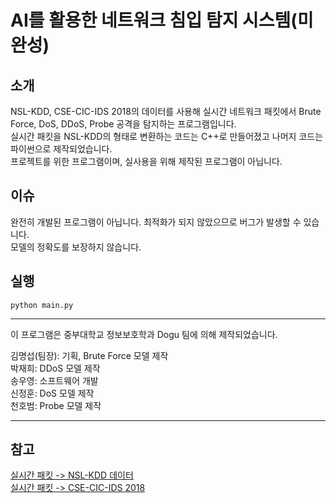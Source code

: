 # AI를 활용한 네트워크 침입 탐지 시스템(미완성)
## 소개
NSL-KDD, CSE-CIC-IDS 2018의 데이터를 사용해 실시간 네트워크 패킷에서 Brute Force, DoS, DDoS, Probe 공격을 탐지하는 프로그램입니다.  
실시간 패킷을 NSL-KDD의 형태로 변환하는 코드는 C++로 만들어졌고 나머지 코드는 파이썬으로 제작되었습니다.  
프로젝트를 위한 프로그램이며, 실사용을 위해 제작된 프로그램이 아닙니다.  

## 이슈
완전히 개발된 프로그램이 아닙니다.
최적화가 되지 않았으므로 버그가 발생할 수 있습니다.  
모델의 정확도를 보장하지 않습니다.  

## 실행
```python main.py```

***
이 프로그램은 중부대학교 정보보호학과 Dogu 팀에 의해 제작되었습니다.  
  
김명섭(팀장): 기획, Brute Force 모델 제작  
박재희: DDoS 모델 제작  
송우영: 소프트웨어 개발  
신정훈: DoS 모델 제작  
천호범: Probe 모델 제작  

***

## 참고
[실시간 패킷 -> NSL-KDD 데이터](https://github.com/AI-IDS/kdd99_feature_extractor)  
[실시간 패킷 -> CSE-CIC-IDS 2018](https://github.com/datthinh1801/cicflowmeter)  
